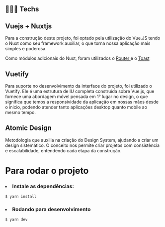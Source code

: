 ## 👨🏾‍💻 Techs 

## Vuejs + Nuxtjs

Para a construção deste projeto, foi optado pela utilização do Vue.JS tendo o Nuxt como seu framework auxiliar, o que torna nossa aplicação mais simples e poderosa.

Como módulos adicionais do Nuxt, foram utilizados o <a href="https://github.com/nuxt-community/router-module"> Router </a> e o <a href="https://www.npmjs.com/package/@nuxtjs/toast"> Toast </a>

## Vuetify

Para suporte no desenvolvimento da interface do projeto, foi utilizado o Vuetify. Ele é uma estrutura de IU completa construída sobre Vue.js, que fornece uma abordagem móvel pensada em 1° lugar no design, o que significa que temos a responsividade da aplicação em nossas mãos desde o inicio, podendo atender tanto aplicações desktop quanto mobile ao mesmo tempo.
## Atomic Design 

Metodologia que auxilia na criação do Design System, ajudando a criar um design sistemático. O conceito nos permite criar projetos com consistência e escalabilidade, entendendo cada etapa da construção.


# Para rodar o projeto

<h3> <li> Instale as dependências:  </li></h3>

```bash
$ yarn install
```

<h3> <li> Rodando para desenvolvimento  </li></h3>

```bash
$ yarn dev
```